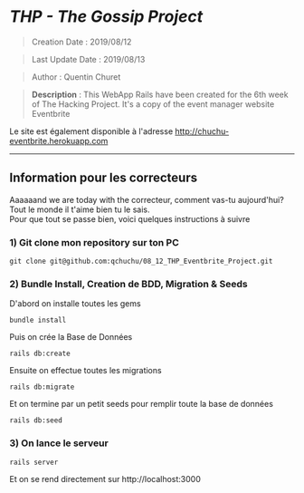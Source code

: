 # ___THP - The Gossip Project___

> Creation Date : 2019/08/12 </br>

> Last Update Date : 2019/08/13 </br>

> Author : Quentin Churet </br>

> **Description** : This WebApp Rails have been created for the 6th week of The Hacking Project. It's a copy of the event manager website Eventbrite </br>

Le site est également disponible à l'adresse http://chuchu-eventbrite.herokuapp.com

-------------------------------------------------------

## Information pour les correcteurs

Aaaaaand we are today with the correcteur, comment vas-tu aujourd'hui? Tout le monde il t'aime bien tu le sais. </br>
Pour que tout se passe bien, voici quelques instructions à suivre

### 1) Git clone mon repository sur ton PC

`git clone git@github.com:qchuchu/08_12_THP_Eventbrite_Project.git`

### 2) Bundle Install, Creation de BDD, Migration & Seeds

D'abord on installe toutes les gems

`bundle install`

Puis on crée la Base de Données

`rails db:create`

Ensuite on effectue toutes les migrations

`rails db:migrate`

Et on termine par un petit seeds pour remplir toute la base de données

`rails db:seed`

### 3) On lance le serveur

`rails server`

Et on se rend directement sur http://localhost:3000

